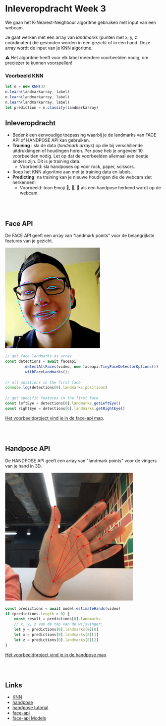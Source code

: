 # Inleveropdracht Week 3

We gaan het K-Nearest-Neighbour algoritme gebruiken met input van een webcam. 

Je gaat werken met een array van *landmarks* (punten met x, y, z coördinaten) die gevonden worden in een gezicht of in een hand. Deze array wordt de input van je KNN algoritme. 

⚠️ Het algoritme heeft voor elk label meerdere voorbeelden nodig, om preciezer te kunnen voorspellen!

### Voorbeeld KNN

```javascript
let n = new KNN(3)
n.learn(landmarkarray, label)
n.learn(landmarkarray, label)
n.learn(landmarkarray, label)
let prediction = n.classify(landmarkarray)
```

## Inleveropdracht

- Bedenk een eenvoudige toepassing waarbij je de landmarks van FACE API of HANDPOSE API kan gebruiken.
- **Training** : sla de data (*landmark arrays*) op die bij verschillende uitdrukkingen of houdingen horen. Per pose heb je ongeveer 10 voorbeelden nodig. Let op dat de voorbeelden allemaal een beetje anders zijn. Dit is je training data. 
  - Voorbeeld: sla handposes op voor rock, paper, scissors.
- Roep het KNN algoritme aan met je training data en labels.
- **Predicting**: na training kan je nieuwe houdingen die de webcam ziet herkennen!
  - Voorbeeld: toon Emoji 👊, 🤚, 🖖 als een handpose herkend wordt op de webcam.



<br>
<br>

## Face API

De FACE API geeft een array van "landmark points" voor de belangrijkste features van je gezicht.

![landmarks](../images/landmarks.png)

```javascript
// get face landmarks as array
const detections = await faceapi
        .detectAllFaces(video, new faceapi.TinyFaceDetectorOptions())
        .withFaceLandmarks();

// all positions in the first face
console.log(detections[0].landmarks.positions)        

// get specific features in the first face
const leftEye = detections[0].landmarks.getLeftEye()
const rightEye = detections[0].landmarks.getRightEye()
```
[Het voorbeeldproject vind je in de face-api map](./face-api).

<br>
<br>

## Handpose API

De HANDPOSE API geeft een array van "landmark points" voor de vingers van je hand in 3D.

![handpose](../images/handpose.png)

```javascript
const predictions = await model.estimateHands(video)
if (predictions.length > 0) {
    const result = predictions[0].landmarks
    // x, y, z van de top van de wijsvinger:
    let y = predictions[0].landmarks[8][0]
    let x = predictions[0].landmarks[8][1]
    let z = predictions[0].landmarks[8][2]
}
```

[Het voorbeeldproject vind je in de handpose map](./handpose).

<br>
<br>

## Links

- [KNN](./README.md)
- [handpose](https://github.com/tensorflow/tfjs-models/tree/master/handpose)  
- [handpose tutorial](https://handsondeeplearning.com/a-quick-example-using-tensorflow-js-handpose-model/)
- [face-api](https://github.com/justadudewhohacks/face-api.js/) 
- [face-api Models](https://github.com/justadudewhohacks/face-api.js/tree/master/weights)

<br>